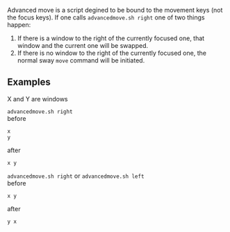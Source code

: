 Advanced move is a script degined to be bound to the movement keys (not the focus keys).
If one calls `advancedmove.sh right` one of two things happen:

1. If there is a window to the right of the currently focused one, that window and the current one will be swapped.
2. If there is no window to the right of the currently focused one, the normal sway `move` command will be initiated.

## Examples
X and Y are windows

`advancedmove.sh right`  
before
```
x
y

```
after
```
x y
```

`advancedmove.sh right` or `advancedmove.sh left`  
before
```
x y

```
after
```
y x
```
